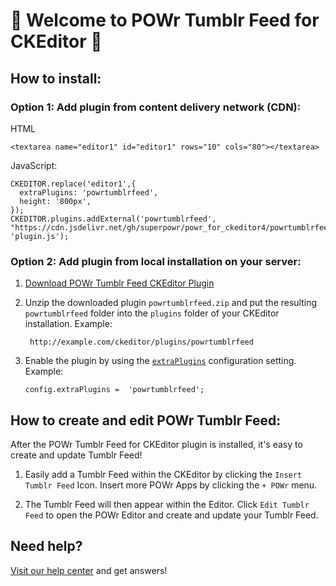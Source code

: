 # 🎉 Welcome to POWr Tumblr Feed for CKEditor 🎉

## How to install:

### Option 1: Add plugin from content delivery network (CDN):
HTML

    <textarea name="editor1" id="editor1" rows="10" cols="80"></textarea>

JavaScript:

    CKEDITOR.replace('editor1',{
      extraPlugins: 'powrtumblrfeed',
      height: '800px',
    });
    CKEDITOR.plugins.addExternal('powrtumblrfeed', "https://cdn.jsdelivr.net/gh/superpowr/powr_for_ckeditor4/powrtumblrfeed/", 'plugin.js');

### Option 2: Add plugin from local installation on your server:
1.  [Download POWr Tumblr Feed CKEditor Plugin](https://cdn.jsdelivr.net/gh/superpowr/powr_for_ckeditor4/powrtumblrfeed/powrtumblrfeed.zip)
2. Unzip the downloaded plugin  `powrtumblrfeed.zip`  and put the resulting `powrtumblrfeed` folder into the  `plugins`  folder of your CKEditor installation. Example:

	    http://example.com/ckeditor/plugins/powrtumblrfeed

3.  Enable the plugin by using the  [`extraPlugins`](https://ckeditor.com/docs/ckeditor4/latest/api/CKEDITOR_config.html#cfg-extraPlugins)  configuration setting. Example:

	    config.extraPlugins =  'powrtumblrfeed';



## How to create and edit POWr Tumblr Feed:

After the POWr Tumblr Feed for CKEditor plugin is installed, it's easy to create and update Tumblr Feed!

1. Easily add a Tumblr Feed within the CKEditor by clicking the `Insert Tumblr Feed` Icon. Insert more POWr Apps by clicking the `+ POWr` menu.

2. The Tumblr Feed will then appear within the Editor. Click `Edit Tumblr Feed` to open the POWr Editor and create and update your Tumblr Feed.

## Need help?
[Visit our help center](https://www.powr.io/knowledge-base) and get answers!
